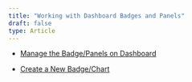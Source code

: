 ```yaml
---
title: "Working with Dashboard Badges and Panels"
draft: false
type: Article
---
```




- [Manage the Badge/Panels on Dashboard](../Working-with-Dashboard-Badges-and-Panels/Manage-the-BadgePanels-on-Dashboard/contents.md)

- [Create a New Badge/Chart](../Working-with-Dashboard-Badges-and-Panels/Create-a-New-BadgeChart)
